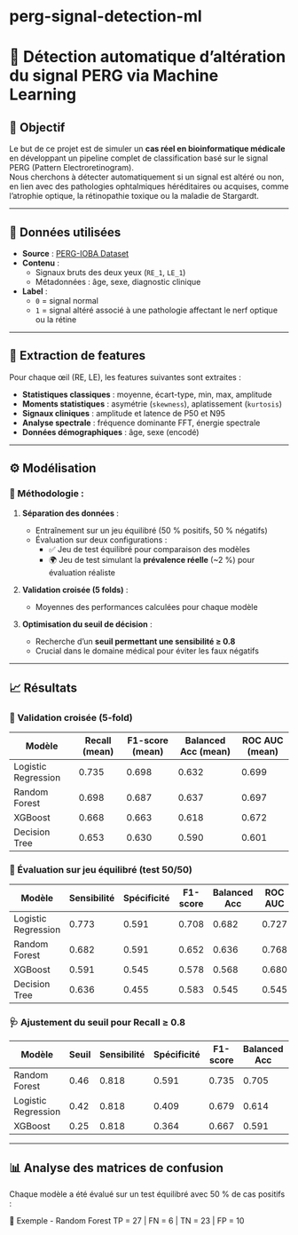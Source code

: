 # perg-signal-detection-ml

# 🧠 Détection automatique d’altération du signal PERG via Machine Learning

## 🎯 Objectif

Le but de ce projet est de simuler un **cas réel en bioinformatique médicale** en développant un pipeline complet de classification basé sur le signal PERG (Pattern Electroretinogram).  
Nous cherchons à détecter automatiquement si un signal est altéré ou non, en lien avec des pathologies ophtalmiques héréditaires ou acquises, comme l’atrophie optique, la rétinopathie toxique ou la maladie de Stargardt.

---

## 🧪 Données utilisées

- **Source** : [PERG-IOBA Dataset](https://physionet.org/content/perg-ioba-dataset/1.0.0/)
- **Contenu** :
  - Signaux bruts des deux yeux (`RE_1`, `LE_1`)
  - Métadonnées : âge, sexe, diagnostic clinique
- **Label** :
  - `0` = signal normal
  - `1` = signal altéré associé à une pathologie affectant le nerf optique ou la rétine

---

## 🧬 Extraction de features

Pour chaque œil (RE, LE), les features suivantes sont extraites :

- **Statistiques classiques** : moyenne, écart-type, min, max, amplitude
- **Moments statistiques** : asymétrie (`skewness`), aplatissement (`kurtosis`)
- **Signaux cliniques** : amplitude et latence de P50 et N95
- **Analyse spectrale** : fréquence dominante FFT, énergie spectrale
- **Données démographiques** : âge, sexe (encodé)

---

## ⚙️ Modélisation

### 📌 Méthodologie :

1. **Séparation des données** :
   - Entraînement sur un jeu équilibré (50 % positifs, 50 % négatifs)
   - Évaluation sur deux configurations :
     - ✅ Jeu de test équilibré pour comparaison des modèles
     - 🌍 Jeu de test simulant la **prévalence réelle** (~2 %) pour évaluation réaliste

2. **Validation croisée (5 folds)** :
   - Moyennes des performances calculées pour chaque modèle

3. **Optimisation du seuil de décision** :
   - Recherche d’un **seuil permettant une sensibilité ≥ 0.8**
   - Crucial dans le domaine médical pour éviter les faux négatifs

---

## 📈 Résultats

### 🔁 Validation croisée (5-fold)

| Modèle              | Recall (mean) | F1-score (mean) | Balanced Acc (mean) | ROC AUC (mean) |
|---------------------|---------------|------------------|----------------------|----------------|
| Logistic Regression | 0.735         | 0.698            | 0.632                | 0.699          |
| Random Forest       | 0.698         | 0.687            | 0.637                | 0.697          |
| XGBoost             | 0.668         | 0.663            | 0.618                | 0.672          |
| Decision Tree       | 0.653         | 0.630            | 0.590                | 0.601          |

### 🧪 Évaluation sur jeu équilibré (test 50/50)

| Modèle              | Sensibilité | Spécificité | F1-score | Balanced Acc | ROC AUC |
|---------------------|-------------|-------------|----------|---------------|----------|
| Logistic Regression | 0.773       | 0.591       | 0.708    | 0.682         | 0.727    |
| Random Forest       | 0.682       | 0.591       | 0.652    | 0.636         | 0.768    |
| XGBoost             | 0.591       | 0.545       | 0.578    | 0.568         | 0.680    |
| Decision Tree       | 0.636       | 0.455       | 0.583    | 0.545         | 0.545    |

### 🩺 Ajustement du seuil pour Recall ≥ 0.8

| Modèle              | Seuil  | Sensibilité | Spécificité | F1-score | Balanced Acc | AUC     |
|---------------------|--------|-------------|--------------|----------|----------------|---------|
| Random Forest       | 0.46   | 0.818       | 0.591        | 0.735    | 0.705          | 0.768   |
| Logistic Regression | 0.42   | 0.818       | 0.409        | 0.679    | 0.614          | 0.727   |
| XGBoost             | 0.25   | 0.818       | 0.364        | 0.667    | 0.591          | 0.680   |

---

## 📊 Analyse des matrices de confusion

Chaque modèle a été évalué sur un test équilibré avec 50 % de cas positifs :


📍 Exemple - Random Forest
TP = 27 | FN = 6 | TN = 23 | FP = 10
